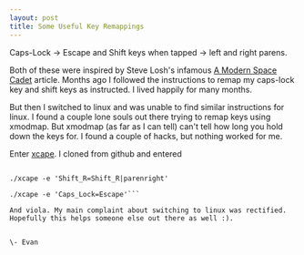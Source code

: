 ```yaml
---
layout: post
title: Some Useful Key Remappings
---
```


Caps-Lock -> Escape and Shift keys when tapped -> left and right parens.

Both of these were inspired by Steve Losh's infamous [A Modern Space Cadet](http://stevelosh.com/blog/2012/10/a-modern-space-cadet/) article. Months ago I followed the instructions to remap my caps-lock key and shift keys as instructed. I lived happily for many months.

But then I switched to linux and was unable to find similar instructions for linux. I found a couple lone souls out there trying to remap keys using xmodmap. But xmodmap (as far as I can tell) can't tell how long you hold down the keys for. I found a couple of hacks, but nothing worked for me.

Enter [xcape](https://github.com/alols/xcape). I cloned from github and entered

```./xcape -e 'Shift_L=Shift_L|parenleft'

./xcape -e 'Shift_R=Shift_R|parenright'

./xcape -e 'Caps_Lock=Escape'```

And viola. My main complaint about switching to linux was rectified. Hopefully this helps someone else out there as well :).


\- Evan
